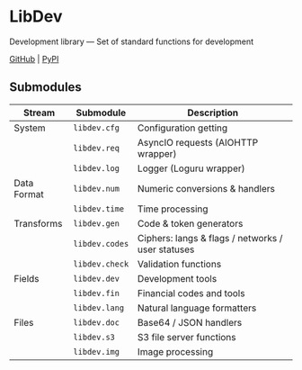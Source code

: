 # LibDev
Development library — Set of standard functions for development

[GitHub](https://github.com/chilleco/lib)
 | [PyPI](https://pypi.org/project/libdev/)

## Submodules
Stream | Submodule | Description
---|---|---
System | ` libdev.cfg ` | Configuration getting
&nbsp; | ` libdev.req ` | AsyncIO requests (AIOHTTP wrapper)
&nbsp; | ` libdev.log ` | Logger (Loguru wrapper)
Data Format | ` libdev.num ` | Numeric conversions & handlers
&nbsp; | ` libdev.time ` | Time processing
Transforms | ` libdev.gen ` | Code & token generators
&nbsp; | ` libdev.codes ` | Ciphers: langs & flags / networks / user statuses
&nbsp; | ` libdev.check ` | Validation functions
Fields | ` libdev.dev ` | Development tools
&nbsp; | ` libdev.fin ` | Financial codes and tools
&nbsp; | ` libdev.lang ` | Natural language formatters
Files | ` libdev.doc ` | Base64 / JSON handlers
&nbsp; | ` libdev.s3 ` | S3 file server functions
&nbsp; | ` libdev.img ` | Image processing
